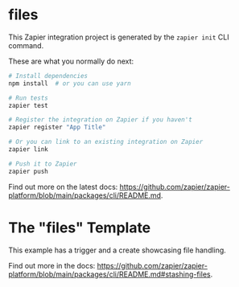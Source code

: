 # files

This Zapier integration project is generated by the `zapier init` CLI command.

These are what you normally do next:

```bash
# Install dependencies
npm install  # or you can use yarn

# Run tests
zapier test

# Register the integration on Zapier if you haven't
zapier register "App Title"

# Or you can link to an existing integration on Zapier
zapier link

# Push it to Zapier
zapier push
```

Find out more on the latest docs: https://github.com/zapier/zapier-platform/blob/main/packages/cli/README.md.

# The "files" Template

This example has a trigger and a create showcasing file handling.

Find out more in the docs: https://github.com/zapier/zapier-platform/blob/main/packages/cli/README.md#stashing-files.
